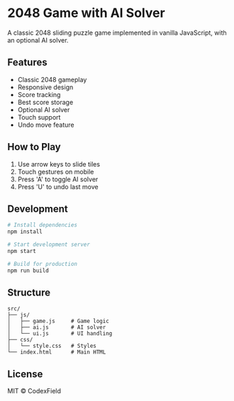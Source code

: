 # 2048 Game with AI Solver

A classic 2048 sliding puzzle game implemented in vanilla JavaScript, with an optional AI solver.

## Features

- Classic 2048 gameplay
- Responsive design
- Score tracking
- Best score storage
- Optional AI solver
- Touch support
- Undo move feature

## How to Play

1. Use arrow keys to slide tiles
2. Touch gestures on mobile
3. Press 'A' to toggle AI solver
4. Press 'U' to undo last move

## Development

```bash
# Install dependencies
npm install

# Start development server
npm start

# Build for production
npm run build
```

## Structure

```
src/
├── js/
│   ├── game.js     # Game logic
│   ├── ai.js       # AI solver
│   └── ui.js       # UI handling
├── css/
│   └── style.css   # Styles
└── index.html      # Main HTML
```

## License

MIT © CodexField